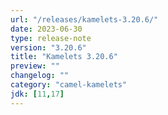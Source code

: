 ```yaml
---
url: "/releases/kamelets-3.20.6/"
date: 2023-06-30
type: release-note
version: "3.20.6"
title: "Kamelets 3.20.6"
preview: ""
changelog: ""
category: "camel-kamelets"
jdk: [11,17]
---
```

